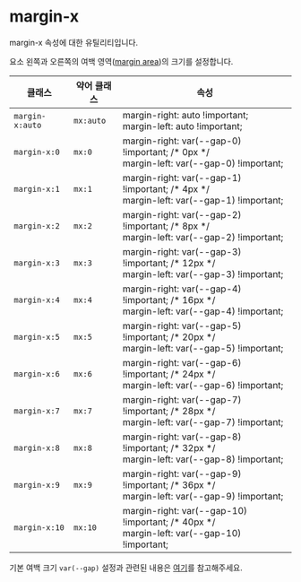 # margin-x

margin-x 속성에 대한 유틸리티입니다.

요소 왼쪽과 오른쪽의 여백 영역([margin area](https://developer.mozilla.org/en-US/docs/Web/CSS/CSS_box_model/Introduction_to_the_CSS_box_model#margin_area))의 크기를 설정합니다.

<table>
  <thead>
    <tr>
      <th scope="col">클래스</th>
      <th scope="col">약어 클래스</th>
      <th scope="col">속성</th>
    </tr>
  </thead>
  <tbody>
  <tr>
  <td><code>margin-x:auto</code></td>
  <td><code>mx:auto</code></td>
  <td>
    <span class="code">margin-right: auto !important;</span><br>
    <span class="code">margin-left: auto !important;</span>
  </td>
</tr>

<tr>
  <td><code>margin-x:0</code></td>
  <td><code>mx:0</code></td>
  <td>
    <span class="code">margin-right: var(--gap-0) !important;</span> <span class="c:weak"> /* 0px */</span><br>
    <span class="code">margin-left: var(--gap-0) !important;</span>
  </td>
</tr>

<tr>
  <td><code>margin-x:1</code></td>
  <td><code>mx:1</code></td>
  <td>
    <span class="code">margin-right: var(--gap-1) !important;</span> <span class="c:weak">/* 4px */</span><br>
    <span class="code">margin-left: var(--gap-1) !important;</span>
  </td>
</tr>

<tr>
  <td><code>margin-x:2</code></td>
  <td><code>mx:2</code></td>
  <td>
    <span class="code">margin-right: var(--gap-2) !important;</span> <span class="c:weak">/* 8px */</span><br>
    <span class="code">margin-left: var(--gap-2) !important;</span>
  </td>
</tr>

<tr>
  <td><code>margin-x:3</code></td>
  <td><code>mx:3</code></td>
  <td>
    <span class="code">margin-right: var(--gap-3) !important;</span> <span class="c:weak">/* 12px */</span><br>
    <span class="code">margin-left: var(--gap-3) !important;</span>
  </td>
</tr>

<tr>
  <td><code>margin-x:4</code></td>
  <td><code>mx:4</code></td>
  <td>
    <span class="code">margin-right: var(--gap-4) !important;</span> <span class="c:weak">/* 16px */</span><br>
    <span class="code">margin-left: var(--gap-4) !important;</span>
  </td>
</tr>

<tr>
  <td><code>margin-x:5</code></td>
  <td><code>mx:5</code></td>
  <td>
    <span class="code">margin-right: var(--gap-5) !important;</span> <span class="c:weak">/* 20px */</span><br>
    <span class="code">margin-left: var(--gap-5) !important;</span>
  </td>
</tr>

<tr>
  <td><code>margin-x:6</code></td>
  <td><code>mx:6</code></td>
  <td>
    <span class="code">margin-right: var(--gap-6) !important;</span> <span class="c:weak">/* 24px */</span><br>
    <span class="code">margin-left: var(--gap-6) !important;</span>
  </td>
</tr>

<tr>
  <td><code>margin-x:7</code></td>
  <td><code>mx:7</code></td>
  <td>
    <span class="code">margin-right: var(--gap-7) !important;</span> <span class="c:weak">/* 28px */</span><br>
    <span class="code">margin-left: var(--gap-7) !important;</span>
  </td>
</tr>

<tr>
  <td><code>margin-x:8</code></td>
  <td><code>mx:8</code></td>
  <td>
    <span class="code">margin-right: var(--gap-8) !important;</span> <span class="c:weak">/* 32px */</span><br>
    <span class="code">margin-left: var(--gap-8) !important;</span>
  </td>
</tr>

<tr>
  <td><code>margin-x:9</code></td>
  <td><code>mx:9</code></td>
  <td>
    <span class="code">margin-right: var(--gap-9) !important;</span> <span class="c:weak">/* 36px */</span><br>
    <span class="code">margin-left: var(--gap-9) !important;</span>
  </td>
</tr>

<tr>
  <td><code>margin-x:10</code></td>
  <td><code>mx:10</code></td>
  <td>
    <span class="code">margin-right: var(--gap-10) !important;</span> <span class="c:weak">/* 40px */</span><br>
    <span class="code">margin-left: var(--gap-10) !important;</span>
  </td>
</tr>

  </tbody>

</table>

기본 여백 크기 `var(--gap)` 설정과 관련된 내용은 [여기](../../variables/gap.md)를 참고해주세요.
